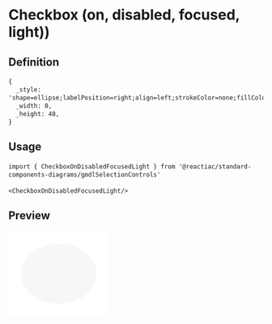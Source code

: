 # Checkbox (on, disabled, focused, light))

## Definition

```
{
  _style: 'shape=ellipse;labelPosition=right;align=left;strokeColor=none;fillColor=#B0B0B0;opacity=10;sketch=0;html=1;',
  _width: 0,
  _height: 48,
}
```

## Usage

```
import { CheckboxOnDisabledFocusedLight } from '@reactiac/standard-components-diagrams/gmdlSelectionControls'

<CheckboxOnDisabledFocusedLight/>
```

## Preview

<img src="./checkbox-on-disabled-focused-light.png" width="200"/>
